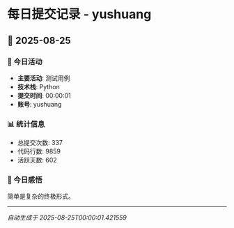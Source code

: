 # 每日提交记录 - yushuang

## 📅 2025-08-25

### 🎯 今日活动
- **主要活动**: 测试用例
- **技术栈**: Python
- **提交时间**: 00:00:01
- **账号**: yushuang

### 📊 统计信息
- 总提交次数: 337
- 代码行数: 9859
- 活跃天数: 602

### 💭 今日感悟
简单是复杂的终极形式。

---
*自动生成于 2025-08-25T00:00:01.421559*
